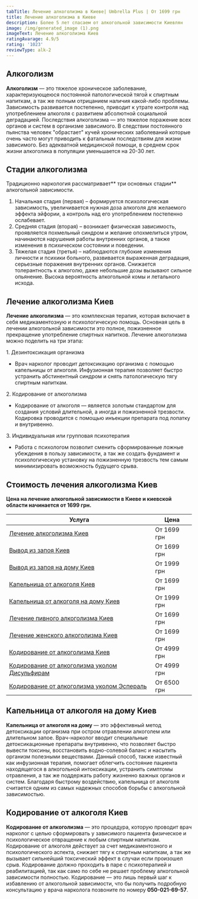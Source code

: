 ```yaml
---
tabTitle: Лечение алкоголизма в Киеве| Umbrella Plus | От 1699 грн
title: Лечение алкоголизма в Киеве
description: Более 5 лет спасаем от алкогольной зависимости Киевлян
image: /img/generated_image (1).png
imageText: Лечение алкоголизма Киев
ratingAvarage: 4.9/5
rating: '1023'
reviewType: alk-2
---
```


## Алкоголизм

**Алкоголизм** — это тяжелое хроническое заболевание, характеризующеюся постоянной патологической тягой к спиртным напиткам, а так же полным отрицанием наличия какой-либо проблемы. Зависимость развивается постепенно, приводит к  утрате контроля над употреблением алкоголя с развитием абсолютной социальной деградацией. Последствия алкоголизма — это тяжелое поражение всех органов и систем в организме зависимого. В следствии постоянного пьянства человек "обрастает" кучей хронических заболеваний которые очень часто могут приводить к фатальным последствиям для жизни зависимого. Без адекватной медицинской помощи, в среднем срок жизни алкоголика в популяции уменьшается на 20-30 лет.

## Стадии алкоголизма

Традиционно наркология рассматривает\*\* три основных стадии\*\* алкогольной зависимости.

1. Начальная стадия (первая) – формируется психологическая зависимость, увеличивается нужная доза алкоголя для желаемого эффекта эйфории, а контроль над его употреблением постепенно ослабевает.
2. Средняя стадия (вторая) – возникает физическая зависимость, проявляется похмельный синдром и желание опохмелиться утром, начинаются нарушения работы внутренних органов, а также изменения в психическом состоянии и поведении.
3. Тяжелая стадия (третья) – наблюдаются глубокие изменения личности и психики больного, развивается выраженная деградация, серьезные поражения внутренних органов. Снижается толерантность к алкоголю, даже небольшие дозы вызывают сильное опьянение. Высока вероятность алкогольной комы и летального исхода.

## Лечение алкоголизма Киев

**Лечение алкоголизма** — это комплексная терапия, которая включает в себя медикаментозную и психологическую помощь. Основная цель в лечении алкогольной зависимости это полное, пожизненное прекращение употребление спиртных напитков. Лечение алкоголизма можно поделить на три этапа:

1\. Дезинтоксикация организма

* Врач нарколог проводит детоксикацию организма с помощью капельницы от алкоголя. Инфузионная терапия позволяет быстро устранить абстинентный синдром и снять патологическую тягу спиртным напиткам.

2\. Кодирование от алкоголизма

* Кодирование от алкоголя — является золотым стандартом для создания условий длительной, а иногда и пожизненной трезвости. Кодировка проводится с помощью инъекции препарата под лопатку и внутривенно.

3\. Индивидуальная или групповая психотерапия

* Работа с психологом позволит сменить сформированные ложные убеждения в пользу зависимости, а так же создать фундамент и психологическую установку на пожизненную трезвость тем самым минимизировать возможность будущего срыва.

## Стоимость лечения алкоголизма Киев

**Цена на лечение алкогольной зависимости в Киеве и киевской области начинается от 1699 грн.**

| Услуга                                                                                  | Цена        |
| --------------------------------------------------------------------------------------- | ----------- |
| [Лечение алкоголизма Киев](lechenie-alkogolizma-kiev)                                   | От 1699 грн |
| [Вывод из запоя Киев](Vivod-iz-zapoia-kiev)                                             | От 1699 грн |
| [Вывод из запоя на дому Киев](Vivod-iz-zapoia-na-domy-kiev)                             | От 1999 грн |
| [Капельница от алкоголя Киев](Kapelnica_ot_alkogola_kiev)                               | От 1699 грн |
| [Капельница от алкоголя на дому Киев](Kapelnica_ot_alkogola_na_domy_kiev)               | От 1999 грн |
| [Лечение пивного алкоголизма Киев](lechenie-pivnogi-alkogolizma-kiev)                   | От 1699 грн |
| [Лечение женского алкоголизма Киев](lechenie-jenskogo-alkogolizma-kiev)                 | От 1699 грн |
| [Кодирование от алкоголизма Киев](kodirovka-ot-alkogolia-kiev)                          | От 4999 грн |
| [Кодирование от алкоголизма уколом Дисульфирам](kodirovka-ot-alkogolia-disulfiram-kiev) | От 4999 грн |
| [Кодирование от алкоголизма уколом Эспераль](kodirovka-ot-alkogolizma-espiarl-kiev)     | От 6500 грн |

## Капельница от алкоголя на дому Киев

**Капельница от алкоголя на дому** — это эффективный метод детоксикации организма при остром отравлении алкоголем или длительном запое. Врач-нарколог вводит специальные детоксикационные препараты внутривенно, что позволяет быстро вывести токсины, восстановить водно-солевой баланс и насытить организм полезными веществами. Данный способ, также известный как инфузионная терапия, помогает облегчить состояние пациента находящегося в алкогольной интоксикации, устранить симптомы отравления, а так же поддержать работу жизненно важных органов и систем. Благодаря быстрому воздействию, капельница от алкоголя считается одним из самых надежных способов борьбы с алкогольной зависимостью.

## Кодирование от алкоголя Киев

**Кодирование от алкоголизма** — это процедура, которую проводит врач нарколог с целью сформировать у зависимого пациента физическое и психологическое отвращение к любым спиртным напиткам. Кодирование от алкоголя действует за счет медикаментозного и психологического аспекта, снижает тягу к спиртным напиткам, а так же вызывает сильнейший токсический эффект в случаи если произошел срыв. Кодирование должно проходить в паре с психотерапией и реабилитацией, так как само по себе не решает проблему алкогольной зависимости полностью. Кодирование — это лишь первый шаг к избавлению от алкогольной зависимости, что бы получить подробную консультацию у врача нарколога позвоните по номеру **050-021-69-57**.
